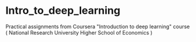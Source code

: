 # Intro_to_deep_learning
Practical assignments from Coursera "Introduction to deep learning" course ( National Research University Higher School of Economics )
